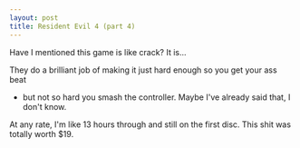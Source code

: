 ```yaml
---
layout: post
title: Resident Evil 4 (part 4)
---
```


Have I mentioned this game is like crack? It is...

They do a brilliant job of making it just hard enough so you get your ass beat
- but not so hard you smash the controller. Maybe I've already said that, I
don't know.

At any rate, I'm like 13 hours through and still on the first disc. This shit
was totally worth $19.
